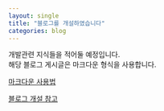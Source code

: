 ```yaml
---
layout: single
title: "블로그를 개설하였습니다"
categories: blog
---
```


개발관련 지식들을 적어둘 예정입니다.  
해당 블로그 게시글은 마크다운 형식을 사용합니다.

[마크다운 사용법](https://gist.github.com/ihoneymon/652be052a0727ad59601, "마크다운 사용법")

[블로그 개설 참고](https://www.youtube.com/watch?v=ACzFIAOsfpM, "영상 바로가기")
